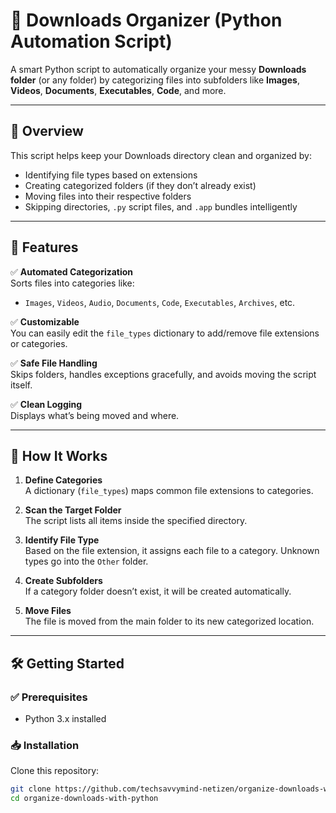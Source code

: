 # 📂 Downloads Organizer (Python Automation Script)

A smart Python script to automatically organize your messy **Downloads folder** (or any folder) by categorizing files into subfolders like **Images**, **Videos**, **Documents**, **Executables**, **Code**, and more.

---

## 🧠 Overview

This script helps keep your Downloads directory clean and organized by:
- Identifying file types based on extensions
- Creating categorized folders (if they don’t already exist)
- Moving files into their respective folders
- Skipping directories, `.py` script files, and `.app` bundles intelligently

---

## 🚀 Features

✅ **Automated Categorization**  
Sorts files into categories like:
- `Images`, `Videos`, `Audio`, `Documents`, `Code`, `Executables`, `Archives`, etc.

✅ **Customizable**  
You can easily edit the `file_types` dictionary to add/remove file extensions or categories.

✅ **Safe File Handling**  
Skips folders, handles exceptions gracefully, and avoids moving the script itself.

✅ **Clean Logging**  
Displays what’s being moved and where.

---

## 📂 How It Works

1. **Define Categories**  
   A dictionary (`file_types`) maps common file extensions to categories.

2. **Scan the Target Folder**  
   The script lists all items inside the specified directory.

3. **Identify File Type**  
   Based on the file extension, it assigns each file to a category. Unknown types go into the `Other` folder.

4. **Create Subfolders**  
   If a category folder doesn’t exist, it will be created automatically.

5. **Move Files**  
   The file is moved from the main folder to its new categorized location.

---

## 🛠️ Getting Started

### ✅ Prerequisites

- Python 3.x installed

### 📥 Installation

Clone this repository:
```bash
git clone https://github.com/techsavvymind-netizen/organize-downloads-with-python.git
cd organize-downloads-with-python 





